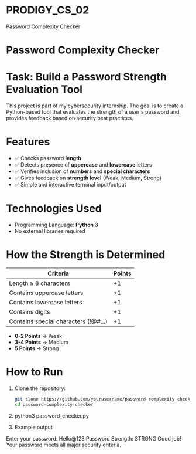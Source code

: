 # PRODIGY_CS_02
 Password Complexity Checker
#  Password Complexity Checker

# Task: Build a Password Strength Evaluation Tool

This project is part of my cybersecurity internship. The goal is to create a Python-based tool that evaluates the strength of a user's password and provides feedback based on security best practices.

# Features

- ✅ Checks password **length**
- ✅ Detects presence of **uppercase** and **lowercase** letters
- ✅ Verifies inclusion of **numbers** and **special characters**
- ✅ Gives feedback on **strength level** (Weak, Medium, Strong)
- ✅ Simple and interactive terminal input/output

# Technologies Used

- Programming Language: **Python 3**
- No external libraries required

# How the Strength is Determined

| Criteria                         | Points |
|----------------------------------|--------|
| Length ≥ 8 characters            | +1     |
| Contains uppercase letters       | +1     |
| Contains lowercase letters       | +1     |
| Contains digits                  | +1     |
| Contains special characters (!@#...) | +1     |

- **0-2 Points** → Weak  
- **3-4 Points** → Medium  
- **5 Points** → Strong  

# How to Run

1. Clone the repository:
   ```bash
   git clone https://github.com/yourusername/password-complexity-checker.git
   cd password-complexity-checker

2. python3 password_checker.py

3. Example output

Enter your password: Hello@123
Password Strength: STRONG
Good job! Your password meets all major security criteria.



